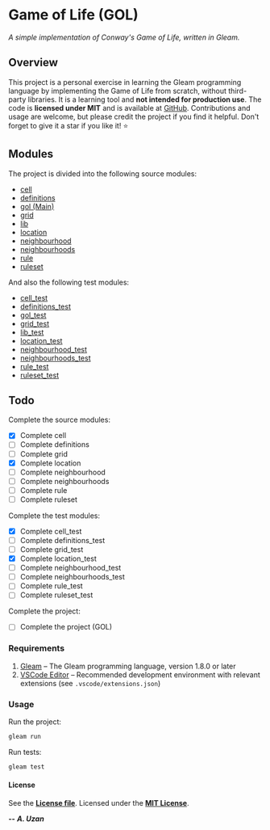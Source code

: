 # Game of Life (GOL)

*A simple implementation of Conway's Game of Life, written in Gleam.*

## Overview

This project is a personal exercise in learning the Gleam programming language by implementing the Game of Life from scratch, without third-party libraries. It is a learning tool and **not intended for production use**. The code is **licensed under MIT** and is available at [GitHub](https://github.com/ardauzan/gol). Contributions and usage are welcome, but please credit the project if you find it helpful. Don't forget to give it a star if you like it! :star:

## Modules

The project is divided into the following source modules:

- [cell](src/cell.gleam)
- [definitions](src/definitions.gleam)
- [gol (Main)](src/gol.gleam)
- [grid](src/grid.gleam)
- [lib](src/lib.gleam)
- [location](src/location.gleam)
- [neighbourhood](src/neighbourhood.gleam)
- [neighbourhoods](src/neighbourhoods.gleam)
- [rule](src/rule.gleam)
- [ruleset](src/ruleset.gleam)

And also the following test modules:

- [cell_test](test/cell_test.gleam)
- [definitions_test](test/definitions_test.gleam)
- [gol_test](test/gol_test.gleam)
- [grid_test](test/grid_test.gleam)
- [lib_test](test/lib_test.gleam)
- [location_test](test/location_test.gleam)
- [neighbourhood_test](test/neighbourhood_test.gleam)
- [neighbourhoods_test](test/neighbourhoods_test.gleam)
- [rule_test](test/rule_test.gleam)
- [ruleset_test](test/ruleset_test.gleam)

## Todo

Complete the source modules:

- [X] Complete cell
- [ ] Complete definitions
- [ ] Complete grid
- [X] Complete location
- [ ] Complete neighbourhood
- [ ] Complete neighbourhoods
- [ ] Complete rule
- [ ] Complete ruleset

Complete the test modules:

- [X] Complete cell_test
- [ ] Complete definitions_test
- [ ] Complete grid_test
- [X] Complete location_test
- [ ] Complete neighbourhood_test
- [ ] Complete neighbourhoods_test
- [ ] Complete rule_test
- [ ] Complete ruleset_test

Complete the project:

- [ ] Complete the project (GOL)

### Requirements

1) [Gleam](https://gleam.run) – The Gleam programming language, version 1.8.0 or later
2) [VSCode Editor](https://code.visualstudio.com) – Recommended development environment with relevant extensions (see `.vscode/extensions.json`)

### Usage

Run the project:

```bash
gleam run
```

Run tests:

```bash
gleam test
```

#### License

See the [**License file**](LICENSE.txt). Licensed under the [**MIT License**](https://wikipedia.org/wiki/MIT_License).

**--** ***A. Uzan***
